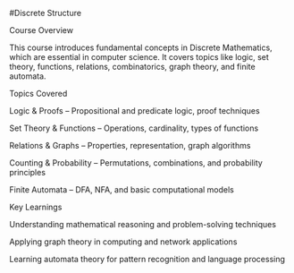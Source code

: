 #Discrete Structure

Course Overview

This course introduces fundamental concepts in Discrete Mathematics, which are essential in computer science. It covers topics like logic, set theory, functions, relations, combinatorics, graph theory, and finite automata.

Topics Covered

Logic & Proofs – Propositional and predicate logic, proof techniques

Set Theory & Functions – Operations, cardinality, types of functions

Relations & Graphs – Properties, representation, graph algorithms

Counting & Probability – Permutations, combinations, and probability principles

Finite Automata – DFA, NFA, and basic computational models

Key Learnings

Understanding mathematical reasoning and problem-solving techniques

Applying graph theory in computing and network applications

Learning automata theory for pattern recognition and language processing

